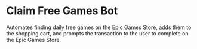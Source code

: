 # Claim Free Games Bot
Automates finding daily free games on the Epic Games Store, adds them to the shopping cart, and prompts the transaction to the user to complete on the Epic Games Store.
